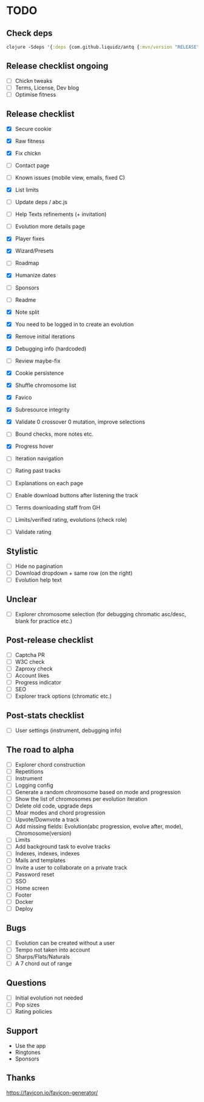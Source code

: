 # TODO

## Check deps

```clj
clojure -Sdeps '{:deps {com.github.liquidz/antq {:mvn/version "RELEASE"}}}' -M -m antq.core
```

## Release checklist ongoing

- [ ] Chickn tweaks
- [ ] Terms, License, Dev blog
- [ ] Optimise fitness

## Release checklist

- [X] Secure cookie
- [X] Raw fitness
- [X] Fix chickn
- [ ] Contact page
- [ ] Known issues (mobile view, emails, fixed C)
- [X] List limits
- [ ] Update deps / abc.js
- [ ] Help Texts refinements (+ invitation)
- [ ] Evolution more details page
- [X] Player fixes
- [X] Wizard/Presets
- [ ] Roadmap
- [X] Humanize dates
- [ ] Sponsors
- [ ] Readme
- [X] Note split
- [X] You need to be logged in to create an evolution
- [X] Remove initial iterations
- [X] Debugging info (hardcoded)
- [ ] Review maybe-fix
- [X] Cookie persistence
- [X] Shuffle chromosome list
- [X] Favico
- [X] Subresource integrity
- [X] Validate 0 crossover 0 mutation, improve selections
- [ ] Bound checks, more notes etc.
- [X] Progress hover
- [ ] Iteration navigation
- [ ] Rating past tracks
- [ ] Explanations on each page
- [ ] Enable download buttons after listening the track
- [ ] Terms downloading staff from GH
- [ ] Limits/verified rating, evolutions (check role)
- [ ] Validate rating


## Stylistic

- [ ] Hide no pagination
- [ ] Download dropdown + same row (on the right)
- [ ] Evolution help text

## Unclear

- [ ] Explorer chromosome selection (for debugging chromatic asc/desc, blank for practice etc.)

## Post-release checklist

- [ ] Captcha PR
- [ ] W3C check
- [ ] Zaproxy check
- [ ] Account likes
- [ ] Progress indicator
- [ ] SEO
- [ ] Explorer track options (chromatic etc.)
 
## Post-stats checklist

- [ ] User settings (instrument, debugging info)


## The road to alpha

- [ ] Explorer chord construction
- [ ] Repetitions
- [ ] Instrument 
- [ ] Logging config
- [ ] Generate a random chromosome based on mode and progression
- [ ] Show the list of chromosomes per evolution iteration
- [ ] Delete old code, upgrade deps
- [ ] Moar modes and chord progression
- [ ] Upvote/Downvote a track
- [ ] Add missing fields: Evolution(abc progression, evolve after, mode), Chromosome(version)
- [ ] Limits
- [ ] Add background task to evolve tracks
- [ ] Indexes, indexes, indexes
- [ ] Mails and templates
- [ ] Invite a user to collaborate on a private track
- [ ] Password reset
- [ ] SSO
- [ ] Home screen
- [ ] Footer
- [ ] Docker
- [ ] Deploy

## Bugs

- [ ] Evolution can be created without a user
- [ ] Tempo not taken into account
- [ ] Sharps/Flats/Naturals
- [ ] A 7 chord out of range

## Questions

- [ ] Initial evolution not needed
- [ ] Pop sizes
- [ ] Rating policies

## Support

- Use the app
- Ringtones
- Sponsors

## Thanks

https://favicon.io/favicon-generator/